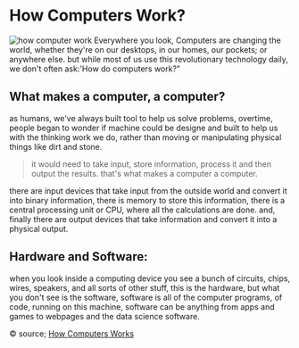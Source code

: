 # How Computers Work?
![how computer work](https://1.bp.blogspot.com/-vwS_zV2aarU/XP4MwO9YWdI/AAAAAAAAACI/blloDz6NS1AqC3Xyx7kBYBuGFQns8_HsQCLcBGAs/s1600/computer_work.jpg)
Everywhere you look, Computers are changing the world, whether they're on our desktops, in our homes, our pockets; or anywhere else. but while most of us use this revolutionary technology daily, we don't often ask:'How do computers work?" 
## What  makes a computer, a computer? 
as humans, we've always built tool to help us solve problems, overtime, people began to wonder if  machine could be designe and built to help us with the thinking work we do, rather than moving or manipulating physical things like dirt and stone.
> it would need to take input, store information, process it and then output the results. that's what makes a computer a computer.

there are input devices that take input from the outside world and convert it into binary information, there is memory to store this information, there is a central processing unit or CPU, where all the calculations are done. and, finally there are output devices that take information and convert it into a physical output.
## Hardware and Software: 
when you look inside a computing device you see a bunch of circuits, chips, wires, speakers, and all sorts of other stuff, this is the hardware, but what you don't see is the software, software is all of the computer programs, of code, running on this machine, software can be anything from apps and games to webpages and the data science software.

&copy; source; [How Computers Works](https://www.youtube.com/playlist?list=PLzdnOPI1iJNcsRwJhvksEo1tJqjIqWbN-)